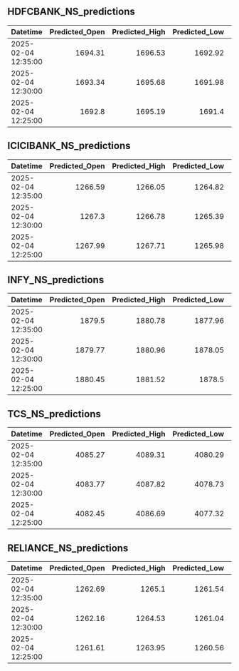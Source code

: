 ## HDFCBANK_NS_predictions
| Datetime            |   Predicted_Open |   Predicted_High |   Predicted_Low |   Predicted_Close |   Predicted_Volume |
|:--------------------|-----------------:|-----------------:|----------------:|------------------:|-------------------:|
| 2025-02-04 12:35:00 |          1694.31 |          1696.53 |         1692.92 |           1695.28 |            88401.3 |
| 2025-02-04 12:30:00 |          1693.34 |          1695.68 |         1691.98 |           1694.44 |            86498.7 |
| 2025-02-04 12:25:00 |          1692.8  |          1695.19 |         1691.4  |           1693.98 |            86024.9 |

## ICICIBANK_NS_predictions
| Datetime            |   Predicted_Open |   Predicted_High |   Predicted_Low |   Predicted_Close |   Predicted_Volume |
|:--------------------|-----------------:|-----------------:|----------------:|------------------:|-------------------:|
| 2025-02-04 12:35:00 |          1266.59 |          1266.05 |         1264.82 |           1266.87 |            73460.6 |
| 2025-02-04 12:30:00 |          1267.3  |          1266.78 |         1265.39 |           1267.43 |            85644.9 |
| 2025-02-04 12:25:00 |          1267.99 |          1267.71 |         1265.98 |           1268.09 |           139304   |

## INFY_NS_predictions
| Datetime            |   Predicted_Open |   Predicted_High |   Predicted_Low |   Predicted_Close |   Predicted_Volume |
|:--------------------|-----------------:|-----------------:|----------------:|------------------:|-------------------:|
| 2025-02-04 12:35:00 |          1879.5  |          1880.78 |         1877.96 |           1879.24 |            44260.6 |
| 2025-02-04 12:30:00 |          1879.77 |          1880.96 |         1878.05 |           1879.38 |            45573.9 |
| 2025-02-04 12:25:00 |          1880.45 |          1881.52 |         1878.5  |           1879.96 |            48534.2 |

## TCS_NS_predictions
| Datetime            |   Predicted_Open |   Predicted_High |   Predicted_Low |   Predicted_Close |   Predicted_Volume |
|:--------------------|-----------------:|-----------------:|----------------:|------------------:|-------------------:|
| 2025-02-04 12:35:00 |          4085.27 |          4089.31 |         4080.29 |           4084.96 |            12816.2 |
| 2025-02-04 12:30:00 |          4083.77 |          4087.82 |         4078.73 |           4083.34 |            13454.3 |
| 2025-02-04 12:25:00 |          4082.45 |          4086.69 |         4077.32 |           4081.71 |            14624.6 |

## RELIANCE_NS_predictions
| Datetime            |   Predicted_Open |   Predicted_High |   Predicted_Low |   Predicted_Close |   Predicted_Volume |
|:--------------------|-----------------:|-----------------:|----------------:|------------------:|-------------------:|
| 2025-02-04 12:35:00 |          1262.69 |          1265.1  |         1261.54 |           1262.76 |            85590.9 |
| 2025-02-04 12:30:00 |          1262.16 |          1264.53 |         1261.04 |           1262.28 |            88275.4 |
| 2025-02-04 12:25:00 |          1261.61 |          1263.95 |         1260.56 |           1261.84 |            93300.6 |

